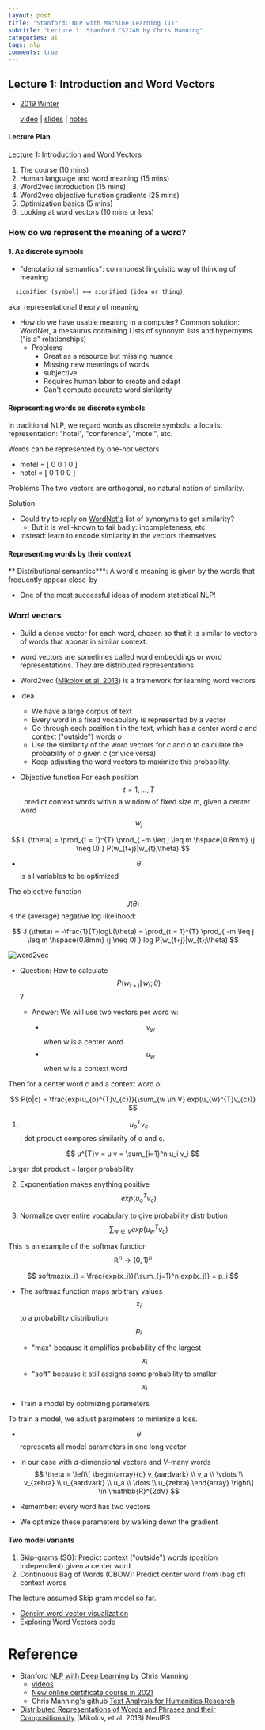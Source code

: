 ```yaml
---
layout: post
title: "Stanford: NLP with Machine Learning (1)"
subtitle: "Lecture 1: Stanford CS224N by Chris Manning"
categories: ai
tags: nlp
comments: true
---
```

<script src="https://cdn.mathjax.org/mathjax/latest/MathJax.js?config=TeX-AMS-MML_HTMLorMML" type="text/javascript"></script>

## Lecture 1: Introduction and Word Vectors
* [2019 Winter](https://web.stanford.edu/class/archive/cs/cs224n/cs224n.1194/)

   [video](https://www.youtube.com/watch?v=8rXD5-xhemo&list=PLoROMvodv4rOhcuXMZkNm7j3fVwBBY42z&index=1)
 | [slides](https://web.stanford.edu/class/archive/cs/cs224n/cs224n.1194/slides/cs224n-2019-lecture01-wordvecs1.pdf)
 | [notes](http://web.stanford.edu/class/cs224n/readings/cs224n-2019-notes01-wordvecs1.pdf)

#### Lecture Plan
Lecture 1: Introduction and Word Vectors
1. The course (10 mins)
2. Human language and word meaning (15 mins)
3. Word2vec introduction (15 mins)
4. Word2vec objective function gradients (25 mins)
5. Optimization basics (5 mins)
6. Looking at word vectors (10 mins or less)

### How do we represent the meaning of a word?

#### 1. As discrete symbols

* "denotational semantics": commonest linguistic way of thinking of meaning

```markdown
  signifier (symbol) ⟺ signified (idea or thing)
```
 aka. representational theory of meaning

* How do we have usable meaning in a computer?
Common solution: WordNet, a thesaurus containing Lists of synonym lists and hypernyms ("is a" relationships)
  * Problems
      * Great as a resource but missing nuance
      * Missing new meanings of words
      * subjective
      * Requires human labor to create and adapt
      * Can't compute accurate word similarity

#### Representing words as discrete symbols

In traditional NLP, we regard words as discrete symbols: a localist representation:
"hotel", "conference", "motel", etc.

Words can be represented by one-hot vectors


- motel = \[ 0 0 1 0 \]
- hotel = \[ 0 1 0 0 \]


Problems
The two vectors are orthogonal, no natural notion of similarity.

Solution:
* Could try to reply on [WordNet's](https://wordnet.princeton.edu/) list of synonyms to get similarity?
   * But it is well-known to fail badly: incompleteness, etc.
* Instead: learn to encode similarity in the vectors themselves

#### Representing words by their context
** Distributional semantics***: A word's meaning is given by the words that
frequently appear close-by

   * One of the most successful ideas of modern statistical NLP!

### Word vectors
* Build a dense vector for each word, chosen so that it is similar to
vectors of words that appear in similar context.
* word vectors are sometimes called word embeddings or word representations.
They are distributed representations.

* Word2vec ([Mikolov et al. 2013](https://papers.nips.cc/paper/2013/file/9aa42b31882ec039965f3c4923ce901b-Paper.pdf))
 is a framework for learning word vectors
* Idea
  * We have a large corpus of text
  * Every word in a fixed vocabulary is represented by a vector
  * Go through each position t in the text, which has a center word _c_ and context ("outside") words _o_
  * Use the similarity of the word vectors for _c_ and _o_ to calculate the probability of _o_ given _c_ (or vice versa)
  * Keep adjusting the word vectors to maximize this probability.

* Objective function
For each position $$ t = 1, ..., T $$, predict context words within a window of fixed size m,
 given a center word $$w_{j}$$

$$
L (\theta) = \prod_{t = 1}^{T} \prod_{ -m \leq j \leq m \hspace{0.8mm} (j \neq 0) } P(w_{t+j}|w_{t};\theta)
$$

* $$\theta$$ is all variables to be optimized


The objective function $$J(\theta)$$ is the (average) negative log likelihood:

$$
J (\theta) = -\frac{1}{T}logL(\theta) =
    \prod_{t = 1}^{T} \prod_{ -m \leq j \leq m \hspace{0.8mm} (j \neq 0) }  log P(w_{t+j}|w_{t};\theta)
$$ 

   ![word2vec]({{site.url}}/assets/images/wordvec_overview.png)

* Question: How to calculate $$ P(w_{t+j} \| w_{t};\theta) $$?
  * Answer: We will use two vectors per word w:
  
    * $$ v_{w} $$ when w is a center word
    * $$ u_{w} $$ when w is a context word
    
Then for a center word c and a context word o:

$$
P(o|c) = \frac{exp(u_{o}^{T}v_{c})}{\sum_{w \in V} exp(u_{w}^{T}v_{c})}
$$

1. $$u_{o}^{T}v_{c}$$: dot product compares similarity of o and c.

$$ u^{T}v = u v = \sum_{i=1}^n u_i v_i $$

Larger dot product = larger probability

2. Exponentiation makes anything positive
$$exp(u_{o}^{T}v_{c})$$

3. Normalize over entire vocabulary to give probability distribution
$$\sum_{w \in V} exp(u_{w}^{T}v_{c})$$

This is an example of the softmax function $$\mathbb{R}^n \rightarrow  (0, 1)^n$$

$$
softmax(x_i) = \frac{exp(x_i)}{\sum_{j=1}^n exp(x_j)} = p_i
$$

* The softmax function maps arbitrary values $$x_i$$
 to a probability distribution $$p_i$$
  * "max" because it amplifies probability of the largest $$x_i$$
  * "soft" because it still assigns some probability to smaller $$x_i$$

* Train a model by optimizing parameters

To train a model, we adjust parameters to minimize a loss.
  * $$\theta$$ represents all model parameters in one long vector
  * In our case with _d_-dimensional vectors and _V_-many words
$$
\theta = \left\[ \begin{array}{c}
v_{aardvark} \\
v_a \\
\vdots \\
v_{zebra} \\
u_{aardvark} \\
u_a \\
\dots \\
u_{zebra}
\end{array}
\right\] \in \mathbb{R}^{2dV}
$$

  * Remember: every word has two vectors
  * We optimize these parameters by walking down the gradient

#### Two model variants
1. Skip-grams (SG):
Predict context ("outside") words (position independent) given a center word
2. Continuous Bag of Words (CBOW):
Predict center word from (bag of) context words

The lecture assumed Skip gram model so far.

* [Gensim word vector visualization](http://web.stanford.edu/class/cs224n/materials/Gensim%20word%20vector%20visualization.html)
* Exploring Word Vectors [code](https://github.com/manning/CS224N/blob/master/assignments/hw1/exploring_word_vectors.ipynb)

# Reference
* Stanford [NLP with Deep Learning](http://web.stanford.edu/class/cs224n/index.html#schedule) by Chris Manning
  * [videos](https://online.stanford.edu/artificial-intelligence/free-content?category=All&course=6097)
  * [New online certificate course in 2021](https://online.stanford.edu/courses/xcs224n-natural-language-processing-deep-learning)
  * Chris Manning's github [Text Analysis for Humanities Research](https://github.com/manning/Text-Analysis-for-Humanities-Research/tree/master/01-Intro%20to%20NLTK)
* [Distributed Representations of Words and Phrases
and their Compositionality](https://papers.nips.cc/paper/2013/file/9aa42b31882ec039965f3c4923ce901b-Paper.pdf) (Mikolov, et al. 2013) NeuIPS